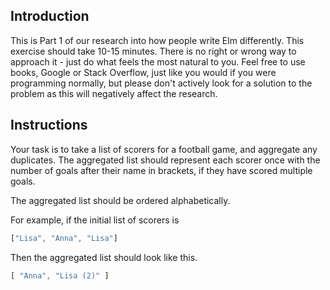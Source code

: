 ## Introduction

This is Part 1 of our research into how people write Elm differently. This exercise should take 10-15 minutes. There is no right or wrong way to approach it - just do what feels the most natural to you. Feel free to use books, Google or Stack Overflow, just like you would if you were programming normally, but please don't actively look for a solution to the problem as this will negatively affect the research.

## Instructions

Your task is to take a list of scorers for a football game, and aggregate any duplicates. The aggregated list should represent each scorer once with the number of goals after their name in brackets, if they have scored multiple goals.

The aggregated list should be ordered alphabetically.

For example, if the initial list of scorers is

```elm
["Lisa", "Anna", "Lisa"]
```

Then the aggregated list should look like this. 

```elm
[ "Anna", "Lisa (2)" ] 
```